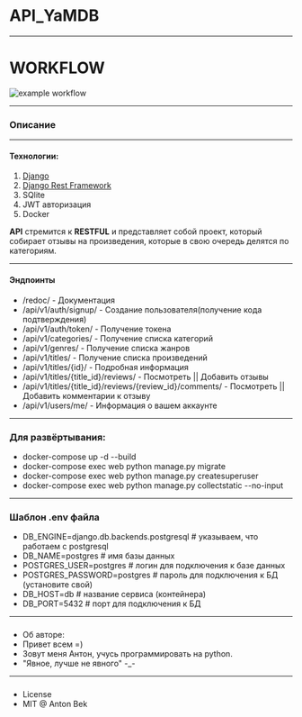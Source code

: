 # API_YaMDB
***

# WORKFLOW
![example workflow](https://github.com/hulkluck/yamdb_final/actions/workflows/yamdb_workflow.yml/badge.svg)

***
### __Описание__
***
#### Технологии:
1. [Django](https://www.djangoproject.com)
2. [Django Rest Framework](https://www.django-rest-framework.org)
3. SQlite
4. JWT авторизация
5. Docker

__API__ стремится к __RESTFUL__ и представляет собой проект, который собирает отзывы
на произведения, которые в свою очередь делятся по категориям.
***
#### Эндпоинты
* /redoc/ - Документация
* /api/v1/auth/signup/ - Создание пользователя(получение кода подтверждения)
* /api/v1/auth/token/ - Получение токена
* /api/v1/categories/ - Получение списка категорий 
* /api/v1/genres/ - Получение списка жанров
* /api/v1/titles/ - Получение списка произведений
* /api/v1/titles/{id}/ - Подробная информация
* /api/v1/titles/{title_id}/reviews/ - Посмотреть || Добавить отзывы
* /api/v1/titles/{title_id}/reviews/{review_id}/comments/ - Посмотреть || Добавить комментарии к отзыву
* /api/v1/users/me/ - Информация о вашем аккаунте

***
### Для развёртывания:
  * docker-compose up -d --build 
  * docker-compose exec web python manage.py migrate
  * docker-compose exec web python manage.py createsuperuser
  * docker-compose exec web python manage.py collectstatic --no-input  

***
### Шаблон .env файла
* DB_ENGINE=django.db.backends.postgresql # указываем, что работаем с postgresql
* DB_NAME=postgres # имя базы данных
* POSTGRES_USER=postgres # логин для подключения к базе данных
* POSTGRES_PASSWORD=postgres # пароль для подключения к БД (установите свой)
* DB_HOST=db # название сервиса (контейнера)
* DB_PORT=5432 # порт для подключения к БД

***
###
* Об авторе:
* Привет всем =)
* Зовут меня Антон, учусь программировать на python.
* "Явное, лучше не явного" -_-

***
###
* License
* MIT @ Anton Bek
